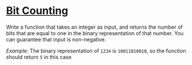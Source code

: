 # [Bit Counting](https://www.codewars.com/kata/bit-counting "https://www.codewars.com/kata/526571aae218b8ee490006f4")

Write a function that takes an integer as input, and returns the number of bits that are equal to one in the binary representation of that number. You can guarantee that input is non-negative.

*Example*: The binary representation of `1234` is `10011010010`, so the function should return `5` in this case

